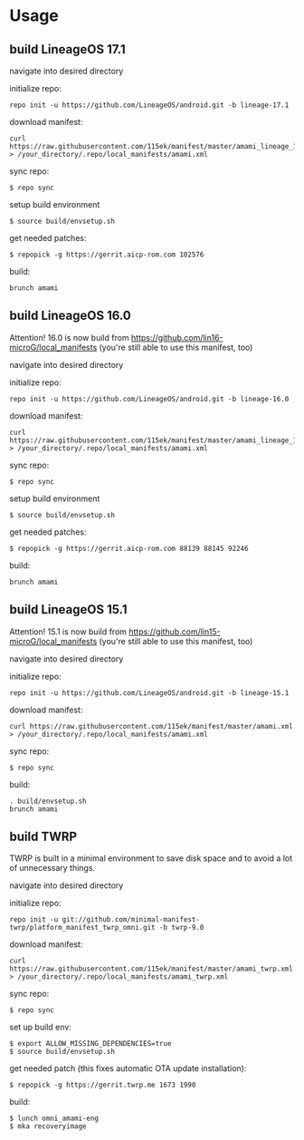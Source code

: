 Usage
=====
build LineageOS 17.1
---------------
navigate into desired directory

initialize repo:

    repo init -u https://github.com/LineageOS/android.git -b lineage-17.1

download manifest: 

    curl https://raw.githubusercontent.com/115ek/manifest/master/amami_lineage_17.1.xml > /your_directory/.repo/local_manifests/amami.xml

sync repo:

    $ repo sync

setup build environment

    $ source build/envsetup.sh

get needed patches:

    $ repopick -g https://gerrit.aicp-rom.com 102576

build:

    brunch amami

build LineageOS 16.0
---------------
Attention! 16.0 is now build from https://github.com/lin16-microG/local_manifests
(you're still able to use this manifest, too)

navigate into desired directory

initialize repo:

    repo init -u https://github.com/LineageOS/android.git -b lineage-16.0

download manifest: 

    curl https://raw.githubusercontent.com/115ek/manifest/master/amami_lineage_16.0.xml > /your_directory/.repo/local_manifests/amami.xml

sync repo:

    $ repo sync

setup build environment

    $ source build/envsetup.sh

get needed patches:

    $ repopick -g https://gerrit.aicp-rom.com 88139 88145 92246

build:

    brunch amami

build LineageOS 15.1
---------------
Attention! 15.1 is now build from https://github.com/lin15-microG/local_manifests
(you're still able to use this manifest, too)

navigate into desired directory

initialize repo:

    repo init -u https://github.com/LineageOS/android.git -b lineage-15.1

download manifest: 

    curl https://raw.githubusercontent.com/115ek/manifest/master/amami.xml > /your_directory/.repo/local_manifests/amami.xml

sync repo:

    $ repo sync

build:

    . build/envsetup.sh
    brunch amami

build TWRP
----------
TWRP is built in a minimal environment to save disk space and to avoid a lot of unnecessary things.

navigate into desired directory

initialize repo: 

    repo init -u git://github.com/minimal-manifest-twrp/platform_manifest_twrp_omni.git -b twrp-9.0

download manifest: 

    curl https://raw.githubusercontent.com/115ek/manifest/master/amami_twrp.xml > /your_directory/.repo/local_manifests/amami_twrp.xml

sync repo:

    $ repo sync

set up build env:

    $ export ALLOW_MISSING_DEPENDENCIES=true
    $ source build/envsetup.sh

get needed patch (this fixes automatic OTA update installation):

    $ repopick -g https://gerrit.twrp.me 1673 1990

build:

    $ lunch omni_amami-eng
    $ mka recoveryimage
